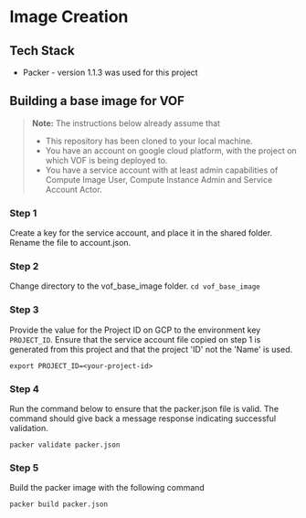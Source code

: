 # Image Creation

## Tech Stack
- Packer - version 1.1.3 was used for this project

## Building a base image for VOF

> **Note:**
The instructions below already assume that 
> - This repository has been cloned to your local machine.
> - You have an account on google cloud platform, with the project on which VOF is being deployed to.
> - You have a service account with at least admin capabilities of Compute Image User, Compute Instance Admin and Service Account Actor.

### Step 1
Create a key for the service account, and place it in the shared folder. Rename the file to account.json.

### Step 2
Change directory to the vof_base_image folder.
`cd vof_base_image`

### Step 3
Provide the value for the Project ID on GCP to the environment key `PROJECT_ID`. Ensure that the service account file copied on step 1 is generated from this project and that the project 'ID' not the 'Name' is used.

`export PROJECT_ID=<your-project-id>`

### Step 4
Run the command below to ensure that the packer.json file is valid. The command should give back a message response indicating successful validation.

`packer validate packer.json`

### Step 5
Build the packer image with the following command

`packer build packer.json`